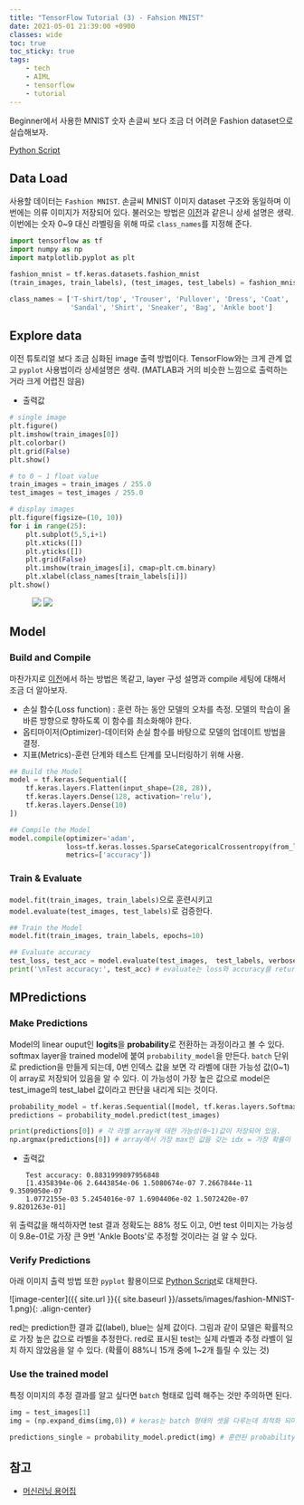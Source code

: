 ```yaml
---
title: "TensorFlow Tutorial (3) - Fahsion MNIST"
date: 2021-05-01 21:39:00 +0900
classes: wide
toc: true
toc_sticky: true
tags:
    - tech
    - AIML
    - tensorflow
    - tutorial
---
```


Beginner에서 사용한 MNIST 숫자 손글씨 보다 조금 더 어려운 Fashion dataset으로 실습해보자.

[Python Script](https://github.com/lazyduo/tensorflow-tutorial/blob/master/scripts/tf_fashion.py)

## Data Load

사용할 데이터는 `Fashion MNIST`. 손글씨 MNIST 이미지 dataset 구조와 동일하며 이번에는 의류 이미지가 저장되어 있다. 불러오는 방법은 [이전](https://lazyduo.github.io/tenserflow-basic/)과 같은니 상세 설명은 생략. 이번에는 숫자 0~9 대신 라벨링을 위해 따로 `class_names`를 지정해 준다.


```python
import tensorflow as tf
import numpy as np
import matplotlib.pyplot as plt

fashion_mnist = tf.keras.datasets.fashion_mnist
(train_images, train_labels), (test_images, test_labels) = fashion_mnist.load_data()

class_names = ['T-shirt/top', 'Trouser', 'Pullover', 'Dress', 'Coat',
               'Sandal', 'Shirt', 'Sneaker', 'Bag', 'Ankle boot']
```

## Explore data

이전 튜토리얼 보다 조금 심화된 image 출력 방법이다. TensorFlow와는 크게 관계 없고 `pyplot` 사용법이라 상세설명은 생략. (MATLAB과 거의 비슷한 느낌으로 출력하는거라 크게 어렵진 않음)

- 출력값

```python
# single image
plt.figure()
plt.imshow(train_images[0])
plt.colorbar()
plt.grid(False)
plt.show()

# to 0 ~ 1 float value
train_images = train_images / 255.0
test_images = test_images / 255.0

# display images
plt.figure(figsize=(10, 10))
for i in range(25):
    plt.subplot(5,5,i+1)
    plt.xticks([])
    plt.yticks([])
    plt.grid(False)
    plt.imshow(train_images[i], cmap=plt.cm.binary)
    plt.xlabel(class_names[train_labels[i]])
plt.show()
```
<figure class="half">
    <img src="{{ site.url }}{{ site.baseurl }}/assets/images/fashion-MNIST-2.png">
    <img src="{{ site.url }}{{ site.baseurl }}/assets/images/fashion-MNIST-0.png">
</figure>

## Model
### Build and Compile

마찬가지로 [이전](https://lazyduo.github.io/tenserflow-basic/#model)에서 하는 방법은 똑같고, layer 구성 설명과 compile 세팅에 대해서 조금 더 알아보자.

- 손실 함수(Loss function) : 훈련 하는 동안 모델의 오차를 측정. 모델의 학습이 올바른 방향으로 향하도록 이 함수를 최소화해야 한다.
- 옵티마이저(Optimizer)-데이터와 손실 함수를 바탕으로 모델의 업데이트 방법을 결정.
- 지표(Metrics)-훈련 단계와 테스트 단계를 모니터링하기 위해 사용.

```python
## Build the Model
model = tf.keras.Sequential([
    tf.keras.layers.Flatten(input_shape=(28, 28)),
    tf.keras.layers.Dense(128, activation='relu'),
    tf.keras.layers.Dense(10)
])

## Compile the Model
model.compile(optimizer='adam',
              loss=tf.keras.losses.SparseCategoricalCrossentropy(from_logits=True),
              metrics=['accuracy'])
```

### Train & Evaluate

`model.fit(train_images, train_labels)`으로 훈련시키고 `model.evaluate(test_images, test_labels)`로 검증한다.

```python
## Train the Model
model.fit(train_images, train_labels, epochs=10)

## Evaluate accuracy
test_loss, test_acc = model.evaluate(test_images,  test_labels, verbose=2)
print('\nTest accuracy:', test_acc) # evaluate는 loss와 accuracy를 return 한다.
```

## MPredictions
### Make Predictions

Model의 linear ouput인 **logits**을 **probability**로 전환하는 과정이라고 볼 수 있다.
softmax layer을 trained model에 붙여 `probability_model`을 만든다. `batch` 단위로 prediction을 만들게 되는데, 0번 인덱스 값을 보면 각 라벨에 대한 가능성 값(0~1)이 array로 저장되어 있음을 알 수 있다. 이 가능성이 가장 높은 값으로 model은 test_image의 test_label 값이라고 판단을 내리게 되는 것이다.

```python
probability_model = tf.keras.Sequential([model, tf.keras.layers.Softmax()])
predictions = probability_model.predict(test_images)

print(predictions[0]) # 각 라벨 array에 대한 가능성(0~1)값이 저장되어 있음.
np.argmax(predictions[0]) # array에서 가장 max인 값을 갖는 idx = 가장 확률이 높은 라벨
```

- 출력값

```console
    Test accuracy: 0.8831999897956848
    [1.4358394e-06 2.6443854e-06 1.5080674e-07 7.2667844e-11 9.3509050e-07
    1.0772155e-03 5.2454016e-07 1.6904406e-02 1.5072420e-07 9.8201263e-01]
 ```

 위 출력값을 해석하자면 test 결과 정확도는 88% 정도 이고, 0번 test 이미지는 가능성이 9.8e-01로 가장 큰 9번 'Ankle Boots'로 추정할 것이라는 걸 알 수 있다.


### Verify Predictions

아래 이미지 출력 방법 또한 `pyplot` 활용이므로 [Python Script](https://github.com/lazyduo/tensorflow-tutorial/blob/master/scripts/tf_fashion.py)로 대체한다.

![image-center]({{ site.url }}{{ site.baseurl }}/assets/images/fashion-MNIST-1.png){: .align-center}

red는 prediction한 결과 값(label), blue는 실제 값이다. 그림과 같이 모델은 확률적으로 가장 높은 값으로 라벨을 추정한다. red로 표시된 test는 실제 라벨과 추정 라벨이 일치 하지 않았음을 알 수 있다. (확률이 88%니 15개 중에 1~2개 틀릴 수 있는 것)

### Use the trained model

특정 이미지의 추정 결과를 알고 싶다면 `batch` 형태로 입력 해주는 것만 주의하면 된다.

```python
img = test_images[1]
img = (np.expand_dims(img,0)) # keras는 batch 형태의 셋을 다루는데 최적화 되어 있으므로, dimseion을 늘려줘야한다. (28X28) -> (1x28x28)

predictions_single = probability_model.predict(img) # 훈련된 probability model로 predict한다.
```

## 참고
- [머신러닝 용어집](https://developers.google.com/machine-learning/glossary)